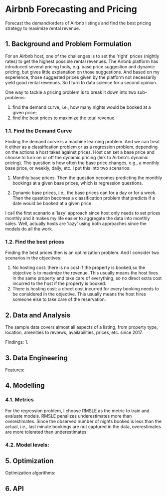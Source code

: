 # Airbnb Forecasting and Pricing

Forecast the demand/orders of Airbnb listings and find the best pricing strategy to maximize rental revenue.

## 1.  Background and Problem Formulation

For an Airbnb host, one of the challenges is to set the 'right' prices (nightly rates) to get the highest possible rental revenues. 
The Airbnb platform has introduced several pricing tools, e.g. base price suggestion and dynamic pricing, but gives little explanation on those suggestions.
And based on my experience, those suggested prices given by the platform not necessarily yield good rental revenues. 
So I turn to data science for a second opinion.

One way to tackle a pricing problem is to break it down into two sub-problems: 
1) find the demand curve, i.e., how many nights would be booked at a given price; 
2) find the best prices to maximize the total revenue.

### 1.1. Find the Demand Curve
Finding the demand curve is a machine learning problem. And we can treat it either as a classification problem
or as a regression problem, depending on the actions a host takes against prices.
Host can set a base price and choose to turn on or off the dynamic pricing (link to Airbnb's dynamic pricing).
The question is how often the base price changes, e.g., a monthly base price, or weekly, daily, etc.
I put this into two scenarios: 

1. Monthly base prices. Then the question becomes predicting the monthly bookings at a given base prices, which is regression questions.

2. Dynamic base prices, i.e., the base prices can for a day or for a week. Then the question becomes a classification problem that predicts 
if a date would be booked at a given price.    

I call the first scenario a 'lazy' approach since host only needs to set prices monthly and it makes my life easier to aggregate the data into monthly sales.
Well, actually hosts are 'lazy' using both approaches since the models do all the work.


### 1.2. Find the best prices
Finding the best prices then is an optimization problem. And I consider two scenarios in the objectives:
1. No hosting cost: there is no cost if the property is booked,so the objective is to maximize the revenue. 
This usually means the host lives in the same property and take care of everything, so no direct extra cost incurred to the host if the property is booked.
2. There is hosting cost: a direct cost incurred for every booking needs to be considered in the objective. 
This usually means the host hires someone else to take care of the reservation.

## 2. Data and Analysis

The sample data covers almost all aspects of a listing, from property type, location, amenities to reviews, availabilities, prices, etc.
since 2017.
  
Findings:
1. 

## 3. Data Engineering
Features:

## 4. Modelling

### 4.1. Metrics
For the regression problem, I choose RMSLE as the metric to train and evaluate models.
RMSLE penalizes underestimates more than overestimates. Since the observed number of 
nights booked is less than the actual, i.e., last minute bookings are not captured in the data,
overestimates are more tolerated than underestimates.

### 4.2. Model levels:



## 5. Optimization
Optimization algorithms:

## 6. API

